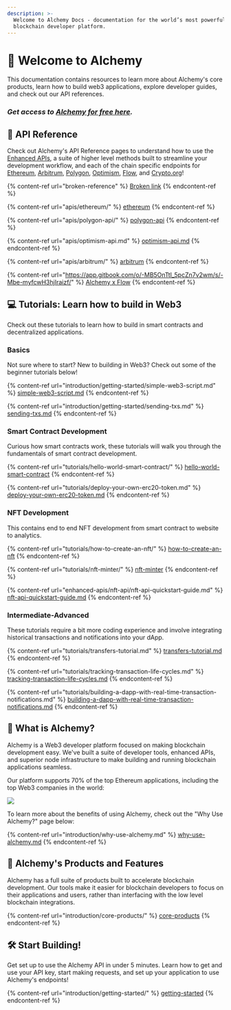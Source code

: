 ```yaml
---
description: >-
  Welcome to Alchemy Docs - documentation for the world’s most powerful
  blockchain developer platform.
---
```


# 👋 Welcome to Alchemy

This documentation contains resources to learn more about Alchemy's core products, learn how to build web3 applications, explore developer guides, and check out our API references.

### _Get access to_ [_Alchemy for free here_](https://alchemy.com/?r=e68b2f77-7fc7-4ef7-8e9c-cdfea869b9b5)_._

## 📖 API Reference

Check out Alchemy's API Reference pages to understand how to use the [Enhanced APIs](broken-reference), a suite of higher level methods built to streamline your development workflow, and each of the chain specific endpoints for [Ethereum](apis/ethereum/), [Arbitrum](apis/arbitrum/), [Polygon](apis/polygon-api/), [Optimism](apis/optimism-api.md), [Flow](https://app.gitbook.com/o/-MB5OnTtI\_5pcZn7v2wm/s/-Mbe-myfcwH3hjIraizf/), and [Crypto.org](https://app.gitbook.com/o/-MB5OnTtI\_5pcZn7v2wm/s/-MR6M26d7HiK3wpCRH-V/)!

{% content-ref url="broken-reference" %}
[Broken link](broken-reference)
{% endcontent-ref %}

{% content-ref url="apis/ethereum/" %}
[ethereum](apis/ethereum/)
{% endcontent-ref %}

{% content-ref url="apis/polygon-api/" %}
[polygon-api](apis/polygon-api/)
{% endcontent-ref %}

{% content-ref url="apis/optimism-api.md" %}
[optimism-api.md](apis/optimism-api.md)
{% endcontent-ref %}

{% content-ref url="apis/arbitrum/" %}
[arbitrum](apis/arbitrum/)
{% endcontent-ref %}

{% content-ref url="https://app.gitbook.com/o/-MB5OnTtI_5pcZn7v2wm/s/-Mbe-myfcwH3hjIraizf/" %}
[Alchemy x Flow](https://app.gitbook.com/o/-MB5OnTtI\_5pcZn7v2wm/s/-Mbe-myfcwH3hjIraizf/)
{% endcontent-ref %}

## 💻 Tutorials: Learn how to build in Web3

Check out these tutorials to learn how to build in smart contracts and decentralized applications.

### Basics

Not sure where to start? New to building in Web3? Check out some of the beginner tutorials below!

{% content-ref url="introduction/getting-started/simple-web3-script.md" %}
[simple-web3-script.md](introduction/getting-started/simple-web3-script.md)
{% endcontent-ref %}

{% content-ref url="introduction/getting-started/sending-txs.md" %}
[sending-txs.md](introduction/getting-started/sending-txs.md)
{% endcontent-ref %}

### Smart Contract Development&#x20;

Curious how smart contracts work, these tutorials will walk you through the fundamentals of smart contract development.&#x20;

{% content-ref url="tutorials/hello-world-smart-contract/" %}
[hello-world-smart-contract](tutorials/hello-world-smart-contract/)
{% endcontent-ref %}

{% content-ref url="tutorials/deploy-your-own-erc20-token.md" %}
[deploy-your-own-erc20-token.md](tutorials/deploy-your-own-erc20-token.md)
{% endcontent-ref %}

### NFT Development&#x20;

This contains end to end NFT development from smart contract to website to analytics.&#x20;

{% content-ref url="tutorials/how-to-create-an-nft/" %}
[how-to-create-an-nft](tutorials/how-to-create-an-nft/)
{% endcontent-ref %}

{% content-ref url="tutorials/nft-minter/" %}
[nft-minter](tutorials/nft-minter/)
{% endcontent-ref %}

{% content-ref url="enhanced-apis/nft-api/nft-api-quickstart-guide.md" %}
[nft-api-quickstart-guide.md](enhanced-apis/nft-api/nft-api-quickstart-guide.md)
{% endcontent-ref %}

### Intermediate-Advanced&#x20;

These tutorials require a bit more coding experience and involve integrating historical transactions and notifications into your dApp.&#x20;

{% content-ref url="tutorials/transfers-tutorial.md" %}
[transfers-tutorial.md](tutorials/transfers-tutorial.md)
{% endcontent-ref %}

{% content-ref url="tutorials/tracking-transaction-life-cycles.md" %}
[tracking-transaction-life-cycles.md](tutorials/tracking-transaction-life-cycles.md)
{% endcontent-ref %}

{% content-ref url="tutorials/building-a-dapp-with-real-time-transaction-notifications.md" %}
[building-a-dapp-with-real-time-transaction-notifications.md](tutorials/building-a-dapp-with-real-time-transaction-notifications.md)
{% endcontent-ref %}

## 🤷 What is Alchemy?

Alchemy is a Web3 developer platform focused on making blockchain development easy. We've built a suite of developer tools, enhanced APIs, and superior node infrastructure to make building and running blockchain applications seamless.

Our platform supports 70% of the top Ethereum applications, including the top Web3 companies in the world:

![](<.gitbook/assets/Screen Shot 2021-11-23 at 11.40.16 AM.png>)

To learn more about the benefits of using Alchemy, check out the "Why Use Alchemy?" page below:

{% content-ref url="introduction/why-use-alchemy.md" %}
[why-use-alchemy.md](introduction/why-use-alchemy.md)
{% endcontent-ref %}

## 🎁 Alchemy's Products and Features

Alchemy has a full suite of products built to accelerate blockchain development. Our tools make it easier for blockchain developers to focus on their applications and users, rather than interfacing with the low level blockchain integrations.

{% content-ref url="introduction/core-products/" %}
[core-products](introduction/core-products/)
{% endcontent-ref %}

## 🛠 Start Building!

Get set up to use the Alchemy API in under 5 minutes. Learn how to get and use your API key, start making requests, and set up your application to use Alchemy's endpoints!

{% content-ref url="introduction/getting-started/" %}
[getting-started](introduction/getting-started/)
{% endcontent-ref %}
